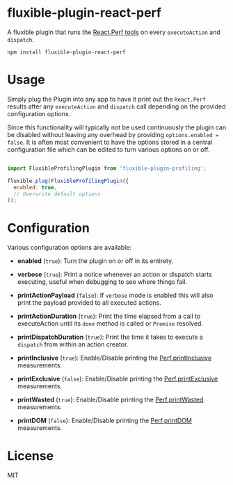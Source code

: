 fluxible-plugin-react-perf
==========================

A fluxible plugin that runs the [React.Perf tools](https://facebook.github.io/react/docs/perf.html) 
on every `executeAction` and `dispatch`.

```
npm install fluxible-plugin-react-perf 
```

# Usage

Simply plug the Plugin into any app to have it print out the `React.Perf` results after any 
`executeAction` and `dispatch` call depending on the provided configuration options.

Since this functionality will typically not be used continuously the plugin can be disabled
without leaving any overhead by providing `options.enabled = false`. It is often most 
convenient to have the options stored in a central configuration file which can be edited
to turn various options on or off.

```javascript

import FluxibleProfilingPlugin from 'fluxible-plugin-profiling';

fluxible.plug(FluxibleProfilingPlugin({
  enabled: true,
  // Overwrite default options
));

```

# Configuration

Various configuration options are available:

  * **enabled** (`true`): Turn the plugin on or off in its entirety.
  * **verbose** (`true`): Print a notice whenever an action or dispatch starts executing, useful when debugging to see where things fail. 
  * **printActionPayload** (`false`): If `verbose` mode is enabled this will also print the payload provided to all executed actions.
  
  
  * **printActionDuration** (`true`): Print the time elapsed from a call to executeAction until its `done` method is called or `Promise` resolved. 
  * **printDispatchDuration** (`true`): Print the time it takes to execute a `dispatch` from within an action creator.
   

  * **printInclusive** (`true`): Enable/Disable printing the [Perf.printInclusive](https://facebook.github.io/react/docs/perf.html#perf.printinclusivemeasurements) measurements.
  * **printExclusive** (`false`): Enable/Disable printing the [Perf.printExclusive](https://facebook.github.io/react/docs/perf.html#perf.printexclusivemeasurements) measurements.
  * **printWasted** (`true`): Enable/Disable printing the [Perf.printWasted](https://facebook.github.io/react/docs/perf.html#perf.printwastedmeasurements) measurements.
  * **printDOM** (`false`): Enable/Disable printing the [Perf.printDOM](https://facebook.github.io/react/docs/perf.html#perf.printdommeasurements) measurements.

# License

MIT
